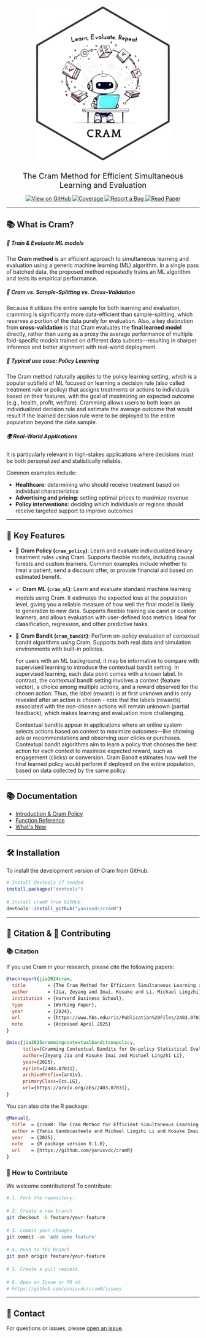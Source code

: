 
<div align="center">
  <img src="man/figures/cram_logo.png" alt="CRAM Logo" width="350" style="margin-bottom: 1.5rem;" />
  <p style="font-size: 1.25rem; max-width: 800px; margin: 0 auto;">
    The Cram Method for Efficient Simultaneous Learning and Evaluation
  </p>
</div>


<p align="center">
  <a href="https://github.com/yanisvdc/cramR">
    <img src="https://img.shields.io/badge/View%20on-GitHub-black?logo=github" alt="View on GitHub">
  </a>
  <a href="https://codecov.io/github/yanisvdc/cramR" > 
 <img src="https://codecov.io/github/yanisvdc/cramR/graph/badge.svg?token=7MX98QJ7Y0" alt="Coverage"/>
 </a>
  <a href="https://github.com/yanisvdc/cramR/issues">
    <img src="https://img.shields.io/badge/Report%20a%20Bug-red?logo=bugatti" alt="Report a Bug">
  </a>
  <a href="https://www.hbs.edu/ris/Publication%20Files/2403.07031v1_a83462e0-145b-4675-99d5-9754aa65d786.pdf">
    <img src="https://img.shields.io/badge/Read%20Paper-blue?logo=bookstack" alt="Read Paper">
  </a>
</p>

---

## 📚 What is Cram?

##### 🎯 Train & Evaluate ML models

The **Cram method** is an efficient approach to simultaneous learning and evaluation using a generic machine learning (ML) algorithm. 
In a single pass of batched data, the proposed method repeatedly trains an ML algorithm and tests its empirical performance.

##### 🔁 Cram vs. Sample-Splitting vs. Cross-Validation

Because it utilizes the entire sample for both learning and evaluation, cramming is significantly more data-efficient than sample-splitting, which reserves a portion of the data purely for evaluation.
Also, a key distinction from **cross-validation** is that Cram evaluates the **final learned model** directly, rather than using as a proxy the average performance of multiple fold-specific models trained on different data subsets—resulting in sharper inference and better alignment with real-world deployment.

##### 🧠 Typical use case: Policy Learning

The Cram method naturally applies to the policy learning setting, which is a popular subfield of ML focused on learning a decision rule (also called treatment rule or policy) that assigns treatments or actions to individuals based on their features, with the goal of maximizing an expected outcome (e.g., health, profit, welfare).
Cramming allows users to both learn an individualized decision rule and estimate the average outcome that would result if the learned decision rule were to be deployed to the entire population beyond the data sample.

##### 🌍 Real-World Applications

It is particularly relevant in high-stakes applications where decisions must be both personalized and statistically reliable.

Common examples include:

- **Healthcare**: determining who should receive treatment based on individual characteristics  
- **Advertising and pricing**: setting optimal prices to maximize revenue  
- **Policy interventions**: deciding which individuals or regions should receive targeted support to improve outcomes

---

## 🎯 Key Features

- 🧠 **Cram Policy (`cram_policy`)**: Learn and evaluate individualized binary treatment rules using Cram. Supports flexible models, including causal forests and custom learners. Common examples include whether to treat a patient, send a discount offer, or provide financial aid based on estimated benefit.

- 📈 **Cram ML (`cram_ml`)**: Learn and evaluate standard machine learning models using Cram. It estimates the expected loss at the population level, giving you a reliable measure of how well the final model is likely to generalize to new data. Supports flexible training via caret or custom learners, and allows evaluation with user-defined loss metrics. Ideal for classification, regression, and other predictive tasks.

- 🎰 **Cram Bandit (`cram_bandit`)**: Perform on-policy evaluation of contextual bandit algorithms using Cram. Supports both real data and simulation environments with built-in policies. 

  For users with an ML background, it may be informative to compare with supervised learning to introduce the contextual bandit setting. In supervised learning, each data point comes with a known label. 
  In contrast, the contextual bandit setting involves a context (feature vector), a choice among multiple actions, and a reward observed for the chosen action. 
  Thus, the label (reward) is at first unknown and is only revealed after an action is chosen - note that the labels (rewards) associated with the non-chosen actions will remain unknown (partial feedback), which makes learning and evaluation more challenging. 
  
  Contextual bandits appear in applications where an online system selects actions based on context to maximize outcomes—like showing ads or recommendations and observing user clicks or purchases. Contextual bandit algorithms aim to learn a policy that chooses the best action for each context to maximize expected reward, such as engagement (clicks) or conversion. 
  Cram Bandit estimates how well the final learned policy would perform if deployed on the entire population, based on data collected by the same policy.

---

## 📚 Documentation
- [Introduction & Cram Policy](articles/cram_policy.html)
- [Function Reference](reference/index.html)
- [What's New](news/index.html)

---

## 🛠️ Installation

To install the development version of Cram from GitHub:
```r
# Install devtools if needed
install.packages("devtools")

# Install cramR from GitHub
devtools::install_github("yanisvdc/cramR")
```

---

## 📄 Citation & 🤝 Contributing

### 📚 Citation
If you use Cram in your research, please cite the following papers:

```bibtex
@techreport{jia2024cram,
  title        = {The Cram Method for Efficient Simultaneous Learning and Evaluation},
  author       = {Jia, Zeyang and Imai, Kosuke and Li, Michael Lingzhi},
  institution  = {Harvard Business School},
  type         = {Working Paper},
  year         = {2024},
  url          = {https://www.hbs.edu/ris/Publication%20Files/2403.07031v1_a83462e0-145b-4675-99d5-9754aa65d786.pdf},
  note         = {Accessed April 2025}
}

```

```bibtex
@misc{jia2025crammingcontextualbanditsonpolicy,
      title={Cramming Contextual Bandits for On-policy Statistical Evaluation}, 
      author={Zeyang Jia and Kosuke Imai and Michael Lingzhi Li},
      year={2025},
      eprint={2403.07031},
      archivePrefix={arXiv},
      primaryClass={cs.LG},
      url={https://arxiv.org/abs/2403.07031}, 
}
```

You can also cite the R package:

```bibtex
@Manual{,
  title  = {cramR: The Cram Method for Efficient Simultaneous Learning and Evaluation},
  author = {Yanis Vandecasteele and Michael Lingzhi Li and Kosuke Imai and Zeyang Jia and Longlin Wang},
  year   = {2025},
  note   = {R package version 0.1.0},
  url    = {https://github.com/yanisvdc/cramR}
}
```

### 🤝 How to Contribute
We welcome contributions! To contribute:

```bash
# 1. Fork the repository.

# 2. Create a new branch
git checkout -b feature/your-feature

# 3. Commit your changes
git commit -am 'Add some feature'

# 4. Push to the branch
git push origin feature/your-feature

# 5. Create a pull request.

# 6. Open an Issue or PR at:
# https://github.com/yanisvdc/cramR/issues
```

---

## 📧 Contact
For questions or issues, please [open an issue](https://github.com/yanisvdc/cramR/issues).
